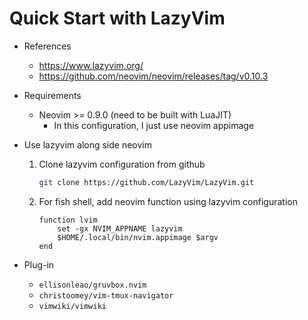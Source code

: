 # Quick Start with LazyVim

- References

  - https://www.lazyvim.org/
  - https://github.com/neovim/neovim/releases/tag/v0.10.3

- Requirements

  - Neovim >= 0.9.0 (need to be built with LuaJIT)
    - In this configuration, I just use neovim appimage

- Use lazyvim along side neovim

  1. Clone lazyvim configuration from github

     ```bash
     git clone https://github.com/LazyVim/LazyVim.git
     ```

  2. For fish shell, add neovim function using lazyvim configuration

     ```fish
     function lvim
         set -gx NVIM_APPNAME lazyvim
         $HOME/.local/bin/nvim.appimage $argv
     end
     ```

- Plug-in

  - `ellisonleao/gruvbox.nvim`
  - `christoomey/vim-tmux-navigator`
  - `vimwiki/vimwiki`
